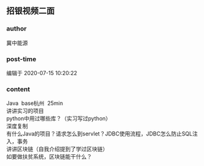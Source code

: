 ## 招银视频二面
### author 
冀中能源
### post-time 

编辑于  2020-07-15 10:20:22
### content 
<div class="post-topic-des nc-post-content">
 <div>
  Java  base杭州  25min
 </div>
 <div>
 </div>
 讲讲实习的项目
 <br/>
 python中用过哪些库？（实习写过python）
 <br/>
 深度复制
 <br/>
 有什么Java的项目？请求怎么到servlet？JDBC使用流程，JDBC怎么防止SQL注入，事务
 <br/>
 讲讲区块链（自我介绍提到了学过区块链）
 <br/>
 如要做扶贫系统，区块链能干什么？
 <br/>
</div>

